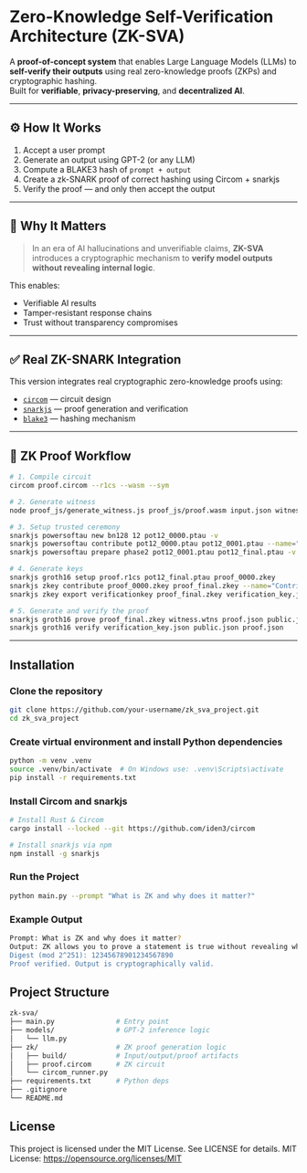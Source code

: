 # Zero-Knowledge Self-Verification Architecture (ZK-SVA)

A **proof-of-concept system** that enables Large Language Models (LLMs) to **self-verify their outputs** using real zero-knowledge proofs (ZKPs) and cryptographic hashing.  
Built for **verifiable**, **privacy-preserving**, and **decentralized AI**.

---

## ⚙️ How It Works

1. Accept a user prompt  
2. Generate an output using GPT-2 (or any LLM)  
3. Compute a BLAKE3 hash of `prompt + output`  
4. Create a zk-SNARK proof of correct hashing using Circom + snarkjs  
5. Verify the proof — and only then accept the output

---

## 🔐 Why It Matters

> In an era of AI hallucinations and unverifiable claims, **ZK-SVA** introduces a cryptographic mechanism to **verify model outputs without revealing internal logic**.

This enables:
- Verifiable AI results  
- Tamper-resistant response chains  
- Trust without transparency compromises

---

## ✅ Real ZK-SNARK Integration

This version integrates real cryptographic zero-knowledge proofs using:

- [`circom`](https://docs.circom.io/) — circuit design  
- [`snarkjs`](https://github.com/iden3/snarkjs) — proof generation and verification  
- [`blake3`](https://github.com/BLAKE3-team/BLAKE3) — hashing mechanism  

---

## 🔄 ZK Proof Workflow

```bash
# 1. Compile circuit
circom proof.circom --r1cs --wasm --sym

# 2. Generate witness
node proof_js/generate_witness.js proof_js/proof.wasm input.json witness.wtns

# 3. Setup trusted ceremony
snarkjs powersoftau new bn128 12 pot12_0000.ptau -v
snarkjs powersoftau contribute pot12_0000.ptau pot12_0001.ptau --name="Contributor" -v
snarkjs powersoftau prepare phase2 pot12_0001.ptau pot12_final.ptau -v

# 4. Generate keys
snarkjs groth16 setup proof.r1cs pot12_final.ptau proof_0000.zkey
snarkjs zkey contribute proof_0000.zkey proof_final.zkey --name="Contributor" -v
snarkjs zkey export verificationkey proof_final.zkey verification_key.json

# 5. Generate and verify the proof
snarkjs groth16 prove proof_final.zkey witness.wtns proof.json public.json
snarkjs groth16 verify verification_key.json public.json proof.json

```

---

## Installation

### Clone the repository

```bash
git clone https://github.com/your-username/zk_sva_project.git
cd zk_sva_project
```

### Create virtual environment and install Python dependencies

```bash
python -m venv .venv
source .venv/bin/activate  # On Windows use: .venv\Scripts\activate
pip install -r requirements.txt
```

### Install Circom and snarkjs

```bash
# Install Rust & Circom
cargo install --locked --git https://github.com/iden3/circom

# Install snarkjs via npm
npm install -g snarkjs
```

### Run the Project

```bash
python main.py --prompt "What is ZK and why does it matter?"
```

### Example Output

```bash
Prompt: What is ZK and why does it matter?
Output: ZK allows you to prove a statement is true without revealing why it's true...
Digest (mod 2^251): 12345678901234567890
Proof verified. Output is cryptographically valid.
```

## Project Structure

```bash
zk-sva/
├── main.py               # Entry point
├── models/               # GPT-2 inference logic
│   └── llm.py
├── zk/                   # ZK proof generation logic
│   ├── build/            # Input/output/proof artifacts
│   ├── proof.circom      # ZK circuit
│   └── circom_runner.py
├── requirements.txt      # Python deps
├── .gitignore
└── README.md

```
## License
This project is licensed under the MIT License.
See LICENSE for details.
MIT License: https://opensource.org/licenses/MIT





